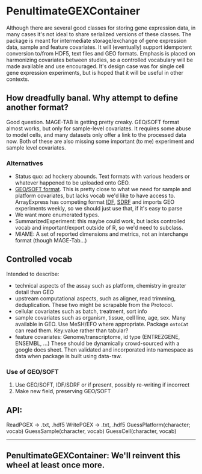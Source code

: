 # PenultimateGEXContainer
Although there are several good classes for storing gene expression data, in many cases it's not ideal to share serialized versions of these classes.  The package is meant for intermediate storage/exchange of gene expression data, sample and feature covariates.  It will (eventually) support idempotent conversion to/from HDF5, text files and GEO formats.  Emphasis is placed on harmonizing covariates between studies, so a controlled vocabulary will be made available and use encouraged.  It's design case was for single cell gene expression experiments, but is hoped that it will be useful in other contexts.

## How dreadfully banal. Why attempt to define another format?
Good question.  MAGE-TAB is getting pretty creaky.  GEO/SOFT format almost works, but only for sample-level covariates.  It requires some abuse to model cells, and many datasets only offer a link to the processed data now. Both of these are also missing some important (to me) experiment and sample level covariates.

### Alternatives
- Status quo: ad hockery abounds. Text formats with various headers or whatever happened to be uploaded onto GEO.
- [GEO/SOFT format](https://www.ncbi.nlm.nih.gov/geo/info/soft.html#format).  This is pretty close to what we need for sample and platform covariates, but lacks vocab we'd like to have access to.  ArrayExpress has competing format [IDF](https://www.ebi.ac.uk/arrayexpress/help/creating_an_idf.html), [SDRF](https://www.ebi.ac.uk/arrayexpress/help/creating_a_sdrf.html) and imports GEO experiments weekly, so we should just use that, if it's easy to parse
- We want more enumerated types.
- SummarizedExperiment: this maybe could work, but lacks controlled vocab and important/export outside of R, so we'd need to subclass.
- MIAME: A set of reported dimensions and metrics, not an interchange format (though MAGE-Tab...)

## Controlled vocab
Intended to describe:
-  technical aspects of the assay such as platform, chemistry in greater detail than GEO
-  upstream computational aspects, such as aligner, read trimming, deduplication. These two might be scrapable from the Protocol.
-  cellular covariates such as batch, treatment, sort info
-  sample covariates such as organism, tissue, cell line, age, sex.  Many available in GEO.  Use MeSH/EFO where appropriate. Package `ontoCat` can read them. Key:value rather than tabular?
-  feature covariates: Genome/transcriptome, id type (ENTREZGENE, ENSEMBL, ...)
These should be dynamically crowd-sourced with a google docs sheet.  Then validated and incorporated into namespace as data when package is built using data-raw.

### Use of GEO/SOFT
1.  Use GEO/SOFT, IDF/SDRF or  if present, possibly re-writing if incorrect
2.  Make new field, preserving GEO/SOFT

## API:
ReadPGEX -> .txt, .hdf5
WritePGEX -> .txt, .hdf5
GuessPlatform(character; vocab)
GuessSample(character, vocab)
GuessCell(character, vocab)





-------
PenultimateGEXContainer:  We'll reinvent this wheel at least once more.
-------

